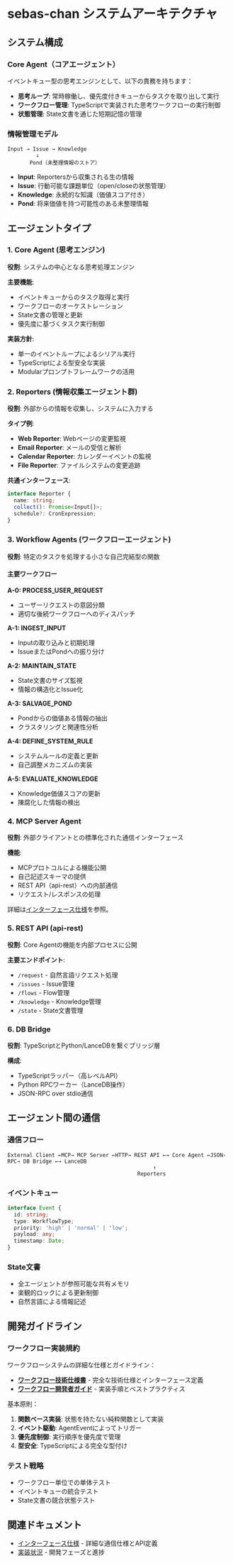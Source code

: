 # sebas-chan システムアーキテクチャ

## システム構成

### Core Agent（コアエージェント）

イベントキュー型の思考エンジンとして、以下の責務を持ちます：

- **思考ループ**: 常時稼働し、優先度付きキューからタスクを取り出して実行
- **ワークフロー管理**: TypeScriptで実装された思考ワークフローの実行制御
- **状態管理**: State文書を通じた短期記憶の管理

### 情報管理モデル

```
Input → Issue → Knowledge
         ↓
       Pond（未整理情報のストア）
```

- **Input**: Reportersから収集される生の情報
- **Issue**: 行動可能な課題単位（open/closeの状態管理）
- **Knowledge**: 永続的な知識（価値スコア付き）
- **Pond**: 将来価値を持つ可能性のある未整理情報

## エージェントタイプ

### 1. Core Agent (思考エンジン)

**役割**: システムの中心となる思考処理エンジン

**主要機能**:
- イベントキューからのタスク取得と実行
- ワークフローのオーケストレーション
- State文書の管理と更新
- 優先度に基づくタスク実行制御

**実装方針**:
- 単一のイベントループによるシリアル実行
- TypeScriptによる型安全な実装
- Modularプロンプトフレームワークの活用

### 2. Reporters (情報収集エージェント群)

**役割**: 外部からの情報を収集し、システムに入力する

**タイプ例**:
- **Web Reporter**: Webページの変更監視
- **Email Reporter**: メールの受信と解析
- **Calendar Reporter**: カレンダーイベントの監視
- **File Reporter**: ファイルシステムの変更追跡

**共通インターフェース**:
```typescript
interface Reporter {
  name: string;
  collect(): Promise<Input[]>;
  schedule?: CronExpression;
}
```

### 3. Workflow Agents (ワークフローエージェント)

**役割**: 特定のタスクを処理する小さな自己完結型の関数

#### 主要ワークフロー

**A-0: PROCESS_USER_REQUEST**
- ユーザーリクエストの意図分類
- 適切な後続ワークフローへのディスパッチ

**A-1: INGEST_INPUT**
- Inputの取り込みと初期処理
- IssueまたはPondへの振り分け

**A-2: MAINTAIN_STATE**
- State文書のサイズ監視
- 情報の構造化とIssue化

**A-3: SALVAGE_POND**
- Pondからの価値ある情報の抽出
- クラスタリングと関連性分析

**A-4: DEFINE_SYSTEM_RULE**
- システムルールの定義と更新
- 自己調整メカニズムの実装

**A-5: EVALUATE_KNOWLEDGE**
- Knowledge価値スコアの更新
- 陳腐化した情報の検出

### 4. MCP Server Agent

**役割**: 外部クライアントとの標準化された通信インターフェース

**機能**:
- MCPプロトコルによる機能公開
- 自己記述スキーマの提供
- REST API（api-rest）への内部通信
- リクエスト/レスポンスの処理

詳細は[インターフェース仕様](INTERFACES.md)を参照。

### 5. REST API (api-rest)

**役割**: Core Agentの機能を内部プロセスに公開

**主要エンドポイント**:
- `/request` - 自然言語リクエスト処理
- `/issues` - Issue管理
- `/flows` - Flow管理
- `/knowledge` - Knowledge管理
- `/state` - State文書管理

### 6. DB Bridge

**役割**: TypeScriptとPython/LanceDBを繋ぐブリッジ層

**構成**:
- TypeScriptラッパー（高レベルAPI）
- Python RPCワーカー（LanceDB操作）
- JSON-RPC over stdio通信

## エージェント間の通信

### 通信フロー
```
External Client ←MCP→ MCP Server ←HTTP→ REST API ←→ Core Agent ←JSON-RPC→ DB Bridge ←→ LanceDB
                                              ↑
                                         Reporters
```

### イベントキュー

```typescript
interface Event {
  id: string;
  type: WorkflowType;
  priority: 'high' | 'normal' | 'low';
  payload: any;
  timestamp: Date;
}
```

### State文書

- 全エージェントが参照可能な共有メモリ
- 楽観的ロックによる更新制御
- 自然言語による情報記述

## 開発ガイドライン

### ワークフロー実装規約

ワークフローシステムの詳細な仕様とガイドライン：

- **[ワークフロー技術仕様書](workflows/SPECIFICATION.md)** - 完全な技術仕様とインターフェース定義
- **[ワークフロー開発者ガイド](workflows/DEVELOPER_GUIDE.md)** - 実装手順とベストプラクティス

基本原則：
1. **関数ベース実装**: 状態を持たない純粋関数として実装
2. **イベント駆動**: AgentEventによってトリガー
3. **優先度制御**: 実行順序を優先度で管理
4. **型安全**: TypeScriptによる完全な型付け

### テスト戦略

- ワークフロー単位での単体テスト
- イベントキューの統合テスト
- State文書の競合状態テスト

## 関連ドキュメント

- [インターフェース仕様](INTERFACES.md) - 詳細な通信仕様とAPI定義
- [実装状況](IMPLEMENTATION_STATUS.md) - 開発フェーズと進捗